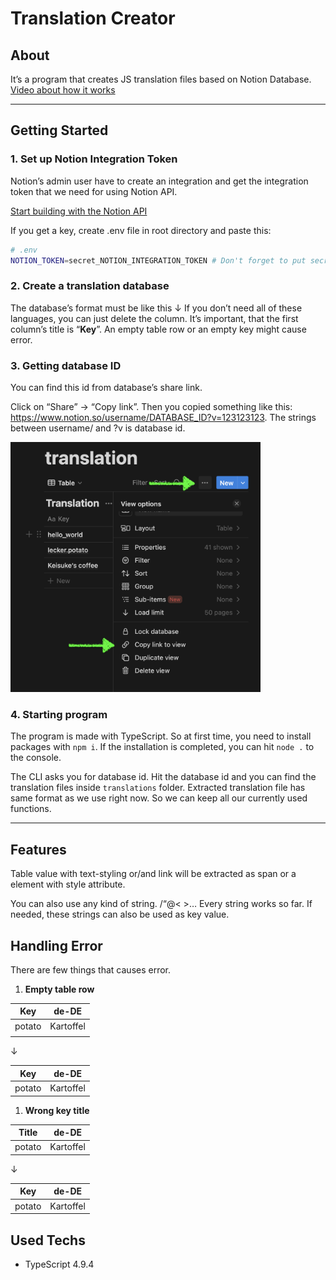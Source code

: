 # Translation Creator

## About

It’s a program that creates JS translation files based on Notion Database.
[Video about how it works](https://youtu.be/JKmkW1YMgYE)

---

## Getting Started

### 1. Set up Notion Integration Token

Notion’s admin user have to create an integration and get the integration token that we need for using Notion API.

[Start building with the Notion API](https://developers.notion.com/docs/create-a-notion-integration)

If you get a key, create .env file in root directory and paste this:

```bash
# .env
NOTION_TOKEN=secret_NOTION_INTEGRATION_TOKEN # Don't forget to put secret_ in the beginning
```

### 2. Create a translation database

The database’s format must be like this ↓ If you don’t need all of these languages, you can just delete the column. It’s important, that the first column’s title is “**Key**”. An empty table row or an empty key might cause error.

### 3. Getting database ID

You can find this id from database’s share link.

Click on “Share” → “Copy link”. Then you copied something like this: https://www.notion.so/username/DATABASE_ID?v=123123123. The strings between username/ and ?v is database id.

<img src="/public/images/screenshot.png" width="400">

### 4. Starting program

The program is made with TypeScript. So at first time, you need to install packages with `npm i`. If the installation is completed, you can hit `node .` to the console.

The CLI asks you for database id. Hit the database id and you can find the translation files inside `translations` folder. Extracted translation file has same format as we use right now. So we can keep all our currently used functions.

---

## Features

Table value with text-styling or/and link will be extracted as span or a element with style attribute.

You can also use any kind of string. /“@< >… Every string works so far. If needed, these strings can also be used as key value.

## Handling Error

There are few things that causes error.

1. **Empty table row**

| Key    | de-DE     |
| ------ | --------- |
| potato | Kartoffel |
|        |           |

↓

| Key    | de-DE     |
| ------ | --------- |
| potato | Kartoffel |

1. **Wrong key title**

| Title  | de-DE     |
| ------ | --------- |
| potato | Kartoffel |

↓

| Key    | de-DE     |
| ------ | --------- |
| potato | Kartoffel |

## Used Techs

- TypeScript 4.9.4
